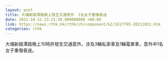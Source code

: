 ```yaml
---
layout: post
title: 大埔新娘潭路晚上發生交通意外　1名女子重傷昏迷
date: 2021-10-31 23:21:50.000000000 +08:00
link: https://news.rthk.hk/rthk/ch/component/k2/1617795-20211031.htm
categories: rthk
---
```


大埔新娘潭路晚上10時許發生交通意外，涉及3輛私家車及1輛電單車，意外中1名女子重傷昏迷。
